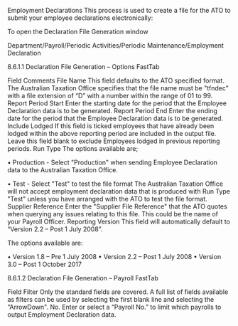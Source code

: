 Employment Declarations
This process is used to create a file for the ATO to submit your employee declarations electronically:

To open the Declaration File Generation window 

Department/Payroll/Periodic Activities/Periodic Maintenance/Employment Declaration
 

8.6.1.1	Declaration File Generation – Options FastTab

Field	Comments
File Name	This field defaults to the ATO specified format.  The Australian Taxation Office specifies that the file name must be "tfndec" with a file extension of “D” with a number within the range of 01 to 99.
Report Period Start	Enter the starting date for the period that the Employee Declaration data is to be generated.
Report Period End	Enter the ending date for the period that the Employee Declaration data is to be generated.
Include Lodged	If this field is ticked employees that have already been lodged within the above reporting period are included in the output file.  
Leave this field blank to exclude Employees lodged in previous reporting periods.
Run Type	The options available are;

•	Production - Select "Production" when sending Employee Declaration data to the Australian Taxation Office.

•	Test - Select "Test" to test the file format 
The Australian Taxation Office will not accept employment declaration data that is produced with Run Type "Test" unless you have arranged with the ATO to test the file format.
Supplier Reference	Enter the "Supplier File Reference" that the ATO quotes when querying any issues relating to this file.  This could be the name of your Payroll Officer.
Reporting Version	This field will automatically default to “Version 2.2 – Post 1 July 2008”.

The options available are:

•	Version 1.8 – Pre 1 July 2008
•	Version 2.2 – Post 1 July 2008
•	Version 3.0 – Post 1 October 2017


8.6.1.2	Declaration File Generation – Payroll FastTab
 
Field	Filter
Only the standard fields are covered.  A full list of fields available as filters can be used by selecting the first blank line and selecting the “ArrowDown".
No.	Enter or select a “Payroll No.” to limit which payrolls to output Employment Declaration data.

